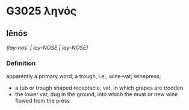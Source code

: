 # G3025 ληνός

## lēnós

_(lay-nos' | lay-NOSE | lay-NOSE)_

### Definition

apparently a primary word; a trough, i.e., wine-vat; winepress; 

- a tub or trough shaped receptacle, vat, in which grapes are trodden
- the lower vat, dug in the ground, into which the must or new wine flowed from the press

